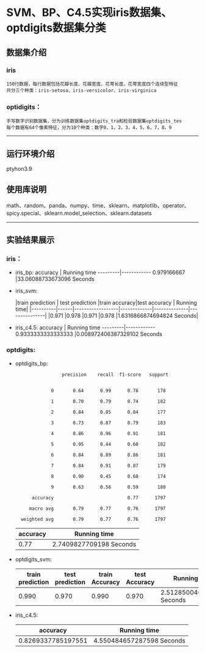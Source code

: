 SVM、BP、C4.5实现iris数据集、optdigits数据集分类
========

数据集介绍
------
### iris
    150行数据，每行数据包括花瓣长度、花瓣宽度、花萼长度、花萼宽度四个连续型特征  
    共分三个种类：iris-setosa、iris-versicolor、iris-virginica
### optidigits：
    手写数字识别数据集，分为训练数据集optdigits_tra和检验数据集optdigits_tes
    每个数据有64个像素特征，分为10个种类：数字0，1，2，3，4，5，6，7，8，9
    
--------

运行环境介绍
------
  ptyhon3.9

使用库说明
-----
  math、random、panda、numpy、time、sklearn、matplotlib、operator、spicy.special、sklearn.model_selection、sklearn.datasets

--------

实验结果展示
------
### iris：

* iris_bp:
  accuracy | Running time
  ---------|------------
  0.979166667 |33.06088733673096 Seconds
  
* iris_svm:

  |train prediction | test prediction |train accuracy|test accuracy | Running time|
  |----------|------|------------------|-------------|--------------|---------------|
  |0.971             |0.978            |0.971        |0.978         |1.6316866874694824 Seconds|
  
* iris_c4.5:
  accuracy | Running time
  ---------|------------
  0.9333333333333333 |0.008972406387329102 Seconds

### optdigits:
* optdigits_bp:  

                       precision    recall  f1-score   support  
     

                   0       0.64      0.99      0.78       178  
           
                   1       0.70      0.79      0.74       182  
           
                   2       0.84      0.85      0.84       177  
             
                   3       0.73      0.87      0.79       183  
             
                   4       0.86      0.96      0.91       181  
           
                   5       0.95      0.44      0.60       182  
           
                   6       0.84      0.89      0.86       181  
           
                   7       0.84      0.91      0.87       179  
            
                   8       0.90      0.45      0.60       174  
           
                   9       0.63      0.56      0.59       180  
           
            accuracy                           0.77      1797  
    
           macro avg       0.79      0.77      0.76      1797  
   
        weighted avg       0.79      0.77      0.76      1797  

  accuracy | Running time
  ---------|------------
  0.77 |2.7409827709198 Seconds
  
* optdigits_svm:
  
  train prediction|test prediction|train Accuracy|test Accuracy|Running time
  ----------------|---------------|--------------|-------------|------------
  0.990           |0.970          |0.990         |0.970        |2.512850046157837 Seconds
  
* iris_c4.5:

  accuracy | Running time
  ---------|------------
  0.8269337785197551 |4.550484657287598 Seconds
